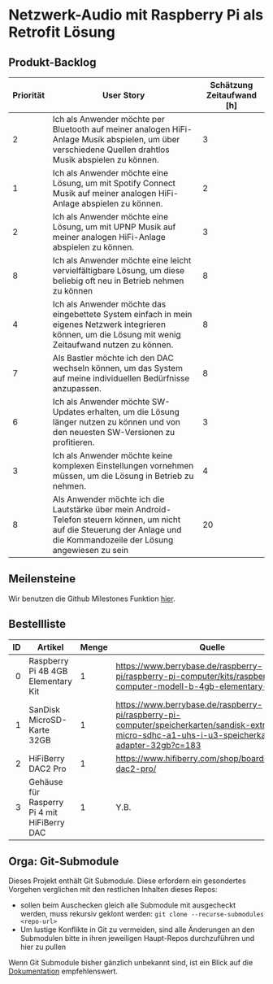 # Netzwerk-Audio mit Raspberry Pi als Retrofit Lösung

## Produkt-Backlog

| Priorität | User Story | Schätzung Zeitaufwand \[h\] |
|---|---|---|
| 2 | Ich als Anwender möchte per Bluetooth auf meiner analogen HiFi-Anlage Musik abspielen, um über verschiedene Quellen drahtlos Musik abspielen zu können. | 3 |
| 1 | Ich als Anwender möchte eine Lösung, um mit Spotify Connect Musik auf meiner analogen HiFi-Anlage abspielen zu können. | 2 |
| 2 | Ich als Anwender möchte eine Lösung, um mit UPNP Musik auf meiner analogen HiFi-Anlage abspielen zu können. | 3 |
| 8 | Ich als Anwender möchte eine leicht vervielfältigbare Lösung, um diese beliebig oft neu in Betrieb nehmen zu können | 8 |
| 4 | Ich als Anwender möchte das eingebettete System einfach in mein eigenes Netzwerk integrieren können, um die Lösung mit wenig Zeitaufwand nutzen zu können. | 8 |
| 7 | Als Bastler möchte ich den DAC wechseln können, um das System auf meine individuellen Bedürfnisse anzupassen. | 8 |
| 6 | Ich als Anwender möchte SW-Updates erhalten, um die Lösung länger nutzen zu können und von den neuesten SW-Versionen zu profitieren. | 3 |
| 3 | Ich als Anwender möchte keine komplexen Einstellungen vornehmen müssen, um die Lösung in Betrieb zu nehmen. | 4 |
| 8 | Als Anwender möchte ich die Lautstärke über mein Android-Telefon steuern können, um nicht auf die Steuerung der Anlage und die Kommandozeile der Lösung angewiesen zu sein | 20 |

## Meilensteine

Wir benutzen die Github Milestones Funktion [hier](https://github.com/importPI19fromDHGE/emb3-gulla-kerst/milestones?with_issues=no).

## Bestellliste

| ID | Artikel | Menge | Quelle | Einzelpreis | Händler |
| -: | ------- | ----- | ------ | ----------- | ------- |
| 0 | Raspberry Pi 4B 4GB Elementary Kit | 1 | https://www.berrybase.de/raspberry-pi/raspberry-pi-computer/kits/raspberry-pi-4-computer-modell-b-4gb-elementary-kit | 69,50€ | BerryBase |
| 1 | SanDisk MicroSD-Karte 32GB | 1 | https://www.berrybase.de/raspberry-pi/raspberry-pi-computer/speicherkarten/sandisk-extreme-micro-sdhc-a1-uhs-i-u3-speicherkarte-43-adapter-32gb?c=183 | 8,85€ | BerryBase |
| 2 | HiFiBerry DAC2 Pro | 1 | https://www.hifiberry.com/shop/boards/hifiberry-dac2-pro/ | 39,90€ | HiFiBerry |
| 3 | Gehäuse für Rasperry Pi 4 mit HiFiBerry DAC | 1 | Y.B. | *nach Vereinbarung*<!--1 Kasten Bier--> | Y.B. |

## Orga: Git-Submodule

Dieses Projekt enthält Git Submodule.
Diese erfordern ein gesondertes Vorgehen verglichen mit den restlichen Inhalten dieses Repos:

- sollen beim Auschecken gleich alle Submodule mit ausgecheckt werden, muss rekursiv geklont werden: ``git clone --recurse-submodules <repo-url>``
- Um lustige Konflikte in Git zu vermeiden, sind alle Änderungen an den Submodulen bitte in ihren jeweiligen Haupt-Repos durchzuführen und hier zu pullen

Wenn Git Submodule bisher gänzlich unbekannt sind, ist ein Blick auf die [Dokumentation](https://git-scm.com/book/en/v2/Git-Tools-Submodules) empfehlenswert.
